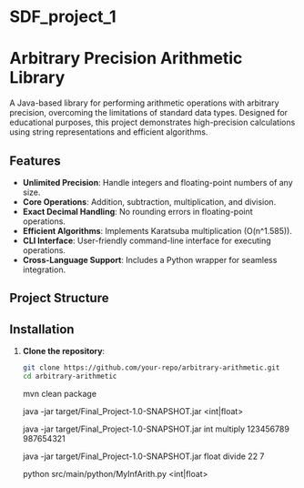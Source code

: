 # SDF_project_1

# Arbitrary Precision Arithmetic Library


A Java-based library for performing arithmetic operations with arbitrary precision, overcoming the limitations of standard data types. Designed for educational purposes, this project demonstrates high-precision calculations using string representations and efficient algorithms.

## Features

- **Unlimited Precision**: Handle integers and floating-point numbers of any size.
- **Core Operations**: Addition, subtraction, multiplication, and division.
- **Exact Decimal Handling**: No rounding errors in floating-point operations.
- **Efficient Algorithms**: Implements Karatsuba multiplication (O(n^1.585)).
- **CLI Interface**: User-friendly command-line interface for executing operations.
- **Cross-Language Support**: Includes a Python wrapper for seamless integration.

## Project Structure


## Installation

1. **Clone the repository**:
   ```bash
   git clone https://github.com/your-repo/arbitrary-arithmetic.git
   cd arbitrary-arithmetic

    ```
    mvn clean package

    java -jar target/Final_Project-1.0-SNAPSHOT.jar <int|float> <operation> <num1> <num2>

    java -jar target/Final_Project-1.0-SNAPSHOT.jar int multiply 123456789 987654321

    java -jar target/Final_Project-1.0-SNAPSHOT.jar float divide 22 7

    python src/main/python/MyInfArith.py <int|float> <operation> <num1> <num2>
    ```
